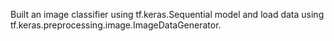 Built an image classifier using tf.keras.Sequential model and load data using tf.keras.preprocessing.image.ImageDataGenerator.
